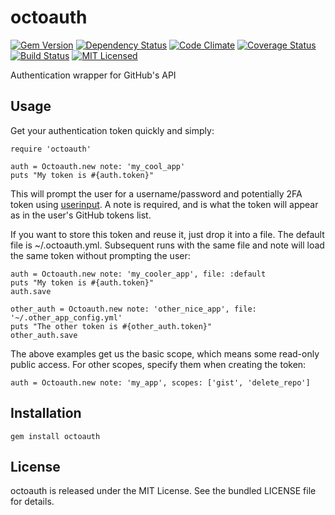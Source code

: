 octoauth
=========

[![Gem Version](https://img.shields.io/gem/v/octoauth.svg)](https://rubygems.org/gems/octoauth)
[![Dependency Status](https://img.shields.io/gemnasium/akerl/octoauth.svg)](https://gemnasium.com/akerl/octoauth)
[![Code Climate](https://img.shields.io/codeclimate/github/akerl/octoauth.svg)](https://codeclimate.com/github/akerl/octoauth)
[![Coverage Status](https://img.shields.io/coveralls/akerl/octoauth.svg)](https://coveralls.io/r/akerl/octoauth)
[![Build Status](https://img.shields.io/travis/akerl/octoauth.svg)](https://travis-ci.org/akerl/octoauth)
[![MIT Licensed](https://img.shields.io/badge/license-MIT-green.svg)](https://tldrlegal.com/license/mit-license)

Authentication wrapper for GitHub's API

## Usage

Get your authentication token quickly and simply:

```
require 'octoauth'

auth = Octoauth.new note: 'my_cool_app'
puts "My token is #{auth.token}"
```

This will prompt the user for a username/password and potentially 2FA token using [userinput](https://github.com/akerl/userinput). A note is required, and is what the token will appear as in the user's GitHub tokens list.

If you want to store this token and reuse it, just drop it into a file. The default file is ~/.octoauth.yml. Subsequent runs with the same file and note will load the same token without prompting the user:

```
auth = Octoauth.new note: 'my_cooler_app', file: :default
puts "My token is #{auth.token}"
auth.save

other_auth = Octoauth.new note: 'other_nice_app', file: '~/.other_app_config.yml'
puts "The other token is #{other_auth.token}"
other_auth.save
```

The above examples get us the basic scope, which means some read-only public access. For other scopes, specify them when creating the token:

```
auth = Octoauth.new note: 'my_app', scopes: ['gist', 'delete_repo']
```

## Installation

    gem install octoauth

## License

octoauth is released under the MIT License. See the bundled LICENSE file for details.

